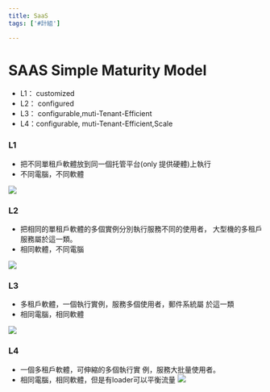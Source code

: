 ```yaml
---
title: SaaS
tags: ['#計組']

---
```



# SAAS Simple Maturity Model
- L1： customized 
- L2： configured
- L3： configurable,muti-Tenant-Efficient
- L4：configurable, muti-Tenant-Efficient,Scale

### L1
- 把不同單租戶軟體放到同一個托管平台(only 提供硬體)上執行
- 不同電腦，不同軟體

![](B1nT5GpWp.png)


### L2
- 把相同的單租戶軟體的多個實例分別執行服務不同的使用者， 大型機的多租戶服務屬於這一類。
- 相同軟體，不同電腦

 ![](ByqAqfa-6.png)

 ### L3 
- 多租戶軟體，一個執行實例，服務多個使用者，郵件系統屬 於這一類
- 相同電腦，相同軟體

![](SkmkoMaZa.png)

### L4
- 一個多租戶軟體，可伸縮的多個執行實 例，服務大批量使用者。
- 相同電腦，相同軟體，但是有loader可以平衡流量
 ![](H1lljMTZ6.png)

 